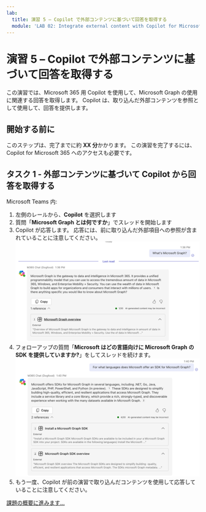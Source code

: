 ```yaml
---
lab:
  title: 演習 5 – Copilot で外部コンテンツに基づいて回答を取得する
  module: 'LAB 02: Integrate external content with Copilot for Microsoft 365 using Microsoft Graph connectors built with .NET'
---
```


# 演習 5 – Copilot で外部コンテンツに基づいて回答を取得する

この演習では、Microsoft 365 用 Copilot を使用して、Microsoft Graph の使用に関連する回答を取得します。 Copilot は、取り込んだ外部コンテンツを参照として使用して、回答を提供します。

## 開始する前に

このステップは、完了までに約 **XX 分**かかります。 この演習を完了するには、Copilot for Microsoft 365 へのアクセスも必要です。

## タスク 1 - 外部コンテンツに基づいて Copilot から回答を取得する

Microsoft Teams 内:

1. 左側のレールから、**Copilot** を選択します
1. 質問「**Microsoft Graph とは何ですか**」でスレッドを開始します
1. Copilot が応答します。 応答には、前に取り込んだ外部項目への参照が含まれていることに注意してください。
   ![Microsoft Teams のスレッドに表示されている Copilot for Microsoft 365 の最初の回答のスクリーンショット。](../media/11-copilot-answer-1.png)
1. フォローアップの質問「**Microsoft はどの言語向けに Microsoft Graph の SDK を提供していますか?**」をしてスレッドを続けます。
   ![Microsoft Teamsの会話に表示されている Copilot for Microsoft 365 の 2 番目の回答のスクリーンショット。](../media/11-copilot-answer-2.png)
1. もう一度、Copilot が前の演習で取り込んだコンテンツを使用して応答していることに注意してください。

[課題の概要に進みます...](./7-summary.md)